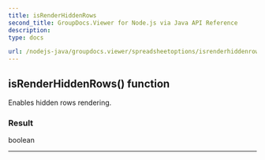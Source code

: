 ```yaml
---
title: isRenderHiddenRows
second_title: GroupDocs.Viewer for Node.js via Java API Reference
description: 
type: docs

url: /nodejs-java/groupdocs.viewer/spreadsheetoptions/isrenderhiddenrows/
---
```


## isRenderHiddenRows()  function

 Enables hidden rows rendering.
 

### Result
boolean


---


